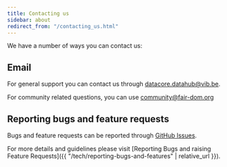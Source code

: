 ```yaml
---
title: Contacting us
sidebar: about
redirect_from: "/contacting_us.html"
---
```


<i class="fa-solid fa-envelopes-bulk fa-5x"></i>

We have a number of ways you can contact us:


## Email

For general support you can contact us through [datacore.datahub@vib.be](mailto:datacore.datahub@vib.be).

For community related questions, you can use [community@fair-dom.org](mailto:community@fair-dom.org)

## Reporting bugs and feature requests

Bugs and feature requests can be reported through [GitHub Issues](https://fair-dom.org/issues).

For more details and guidelines please visit [Reporting Bugs and raising Feature Requests]({{ "/tech/reporting-bugs-and-features" | relative_url }}).
